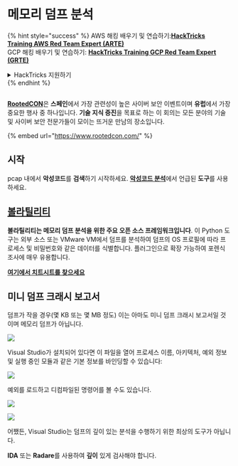 # 메모리 덤프 분석

{% hint style="success" %}
AWS 해킹 배우기 및 연습하기:<img src="/.gitbook/assets/arte.png" alt="" data-size="line">[**HackTricks Training AWS Red Team Expert (ARTE)**](https://training.hacktricks.xyz/courses/arte)<img src="/.gitbook/assets/arte.png" alt="" data-size="line">\
GCP 해킹 배우기 및 연습하기: <img src="/.gitbook/assets/grte.png" alt="" data-size="line">[**HackTricks Training GCP Red Team Expert (GRTE)**<img src="/.gitbook/assets/grte.png" alt="" data-size="line">](https://training.hacktricks.xyz/courses/grte)

<details>

<summary>HackTricks 지원하기</summary>

* [**구독 계획**](https://github.com/sponsors/carlospolop) 확인하기!
* **💬 [**Discord 그룹**](https://discord.gg/hRep4RUj7f) 또는 [**텔레그램 그룹**](https://t.me/peass)에 참여하거나 **Twitter** 🐦 [**@hacktricks\_live**](https://twitter.com/hacktricks\_live)**를 팔로우하세요.**
* **[**HackTricks**](https://github.com/carlospolop/hacktricks) 및 [**HackTricks Cloud**](https://github.com/carlospolop/hacktricks-cloud) 깃허브 리포지토리에 PR을 제출하여 해킹 팁을 공유하세요.**

</details>
{% endhint %}

<figure><img src="https://files.gitbook.com/v0/b/gitbook-x-prod.appspot.com/o/spaces%2F-L_2uGJGU7AVNRcqRvEi%2Fuploads%2FelPCTwoecVdnsfjxCZtN%2Fimage.png?alt=media&#x26;token=9ee4ff3e-92dc-471c-abfe-1c25e446a6ed" alt=""><figcaption></figcaption></figure>

[**RootedCON**](https://www.rootedcon.com/)은 **스페인**에서 가장 관련성이 높은 사이버 보안 이벤트이며 **유럽**에서 가장 중요한 행사 중 하나입니다. **기술 지식 증진**을 목표로 하는 이 회의는 모든 분야의 기술 및 사이버 보안 전문가들이 모이는 뜨거운 만남의 장소입니다.

{% embed url="https://www.rootedcon.com/" %}

## 시작

pcap 내에서 **악성코드**를 **검색**하기 시작하세요. [**악성코드 분석**](../malware-analysis.md)에서 언급된 **도구**를 사용하세요.

## [볼라틸리티](../../../generic-methodologies-and-resources/basic-forensic-methodology/memory-dump-analysis/volatility-cheatsheet.md)

**볼라틸리티는 메모리 덤프 분석을 위한 주요 오픈 소스 프레임워크입니다**. 이 Python 도구는 외부 소스 또는 VMware VM에서 덤프를 분석하여 덤프의 OS 프로필에 따라 프로세스 및 비밀번호와 같은 데이터를 식별합니다. 플러그인으로 확장 가능하여 포렌식 조사에 매우 유용합니다.

**[여기에서 치트시트를 찾으세요](../../../generic-methodologies-and-resources/basic-forensic-methodology/memory-dump-analysis/volatility-cheatsheet.md)**

## 미니 덤프 크래시 보고서

덤프가 작을 경우(몇 KB 또는 몇 MB 정도) 이는 아마도 미니 덤프 크래시 보고서일 것이며 메모리 덤프가 아닙니다.

![](<../../../.gitbook/assets/image (216).png>)

Visual Studio가 설치되어 있다면 이 파일을 열어 프로세스 이름, 아키텍처, 예외 정보 및 실행 중인 모듈과 같은 기본 정보를 바인딩할 수 있습니다:

![](<../../../.gitbook/assets/image (217).png>)

예외를 로드하고 디컴파일된 명령어를 볼 수도 있습니다.

![](<../../../.gitbook/assets/image (219).png>)

![](<../../../.gitbook/assets/image (218) (1).png>)

어쨌든, Visual Studio는 덤프의 깊이 있는 분석을 수행하기 위한 최상의 도구가 아닙니다.

**IDA** 또는 **Radare**를 사용하여 **깊이** 있게 검사해야 합니다.
